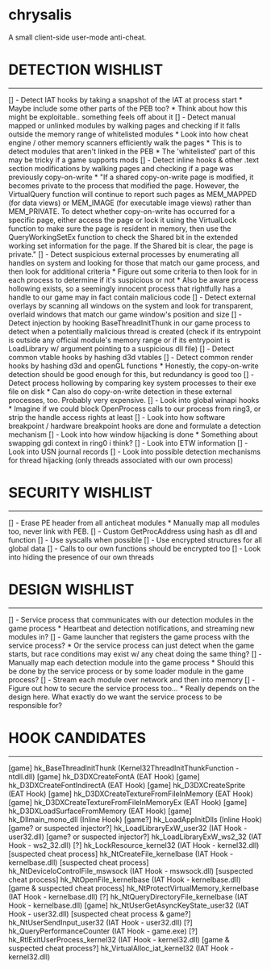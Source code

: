 # chrysalis
A small client-side user-mode anti-cheat.

# DETECTION WISHLIST #
----------------------

[] - Detect IAT hooks by taking a snapshot of the IAT at process start
	* Maybe include some other parts of the PEB too?
	* Think about how this might be exploitable.. something feels off about it
[] - Detect manual mapped or unlinked modules by walking pages and checking if it falls outside the memory range of whitelisted modules
	* Look into how cheat engine / other memory scanners efficiently walk the pages
	* This is to detect modules that aren't linked in the PEB
	* The 'whitelisted' part of this may be tricky if a game supports mods
[] - Detect inline hooks & other .text section modifications by walking pages and checking if a page was previously copy-on-write
	* "If a shared copy-on-write page is modified, it becomes private to the process that modified the page. However, the VirtualQuery function will continue to report such pages as MEM_MAPPED (for data views) or MEM_IMAGE (for executable image views) rather than MEM_PRIVATE. To detect whether copy-on-write has occurred for a specific page, either access the page or lock it using the VirtualLock function to make sure the page is resident in memory, then use the QueryWorkingSetEx function to check the Shared bit in the extended working set information for the page. If the Shared bit is clear, the page is private."
[] - Detect suspicious external processes by enumerating all handles on system and looking for those that match our game process, and then look for additional criteria
	* Figure out some criteria to then look for in each process to determine if it's suspicious or not
	* Also be aware process hollowing exists, so a seemingly innocent process that rightfully has a handle to our game may in fact contain malicious code
[] - Detect external overlays by scanning all windows on the system and look for transparent, overlaid windows that match our game window's position and size
[] - Detect injection by hooking BaseThreadInitThunk in our game process to detect when a potentially malicious thread is created (check if its entrypoint is outside any official module's memory range or if its entrypoint is LoadLibrary w/ argument pointing to a suspicious dll file)
[] - Detect common vtable hooks by hashing d3d vtables
[] - Detect common render hooks by hashing d3d and openGL functions
	* Honestly, the copy-on-write detection should be good enough for this, but redundancy is good too
[] - Detect process hollowing by comparing key system processes to their exe file on disk
	* Can also do copy-on-write detection in these external processes, too. Probably very expensive.
[] - Look into global winapi hooks
	* Imagine if we could block OpenProcess calls to our process from ring3, or strip the handle access rights at least
[] - Look into how software breakpoint / hardware breakpoint hooks are done and formulate a detection mechanism
[] - Look into how window hijacking is done
	* Something about swapping gdi context in ring0 i think?
[] - Look into ETW information
[] - Look into USN journal records
[] - Look into possible detection mechanisms for thread hijacking (only threads associated with our own process)

# SECURITY WISHLIST #
---------------------

[] - Erase PE header from all anticheat modules
	* Manually map all modules too, never link with PEB.
[] - Custom GetProcAddress using hash as dll and function
[] - Use syscalls when possible
[] - Use encrypted structures for all global data
[] - Calls to our own functions should be encrypted too
[] - Look into hiding the presence of our own threads

# DESIGN WISHLIST #
-------------------

[] - Service process that communicates with our detection modules in the game process
	* Heartbeat and detection notifications, and streaming new modules in?
[] - Game launcher that registers the game process with the service process?
	* Or the service process can just detect when the game starts, but race conditions may exist w/ any cheat doing the same thing?
[] - Manually map each detection module into the game process
	* Should this be done by the service process or by some loader module in the game process?
[] - Stream each module over network and then into memory
[] - Figure out how to secure the service process too...
	* Really depends on the design here. What exactly do we want the service process to be responsible for?



# HOOK CANDIDATES #
-------------------

[game] hk_BaseThreadInitThunk (Kernel32ThreadInitThunkFunction - ntdll.dll)
[game] hk_D3DXCreateFontA (EAT Hook)
[game] hk_D3DXCreateFontIndirectA (EAT Hook)
[game] hk_D3DXCreateSprite (EAT Hook)
[game] hk_D3DXCreateTextureFromFileInMemory (EAT Hook)
[game] hk_D3DXCreateTextureFromFileInMemoryEx (EAT Hook)
[game] hk_D3DXLoadSurfaceFromMemory (EAT Hook)
[game] hk_Dllmain_mono_dll (Inline Hook)
[game?] hk_LoadAppInitDlls (Inline Hook)
[game? or suspected injector?] hk_LoadLibraryExW_user32 (IAT Hook - user32.dll)
[game? or suspected injector?] hk_LoadLibraryExW_ws2_32 (IAT Hook - ws2_32.dll)
[?] hk_LockResource_kernel32 (IAT Hook - kernel32.dll)
[suspected cheat process] hk_NtCreateFile_kernelbase (IAT Hook - kernelbase.dll)
[suspected cheat process] hk_NtDeviceIoControlFile_mswsock (IAT Hook - mswsock.dll)
[suspected cheat process] hk_NtOpenFile_kernelbase (IAT Hook - kernelbase.dll)
[game & suspected cheat process] hk_NtProtectVirtualMemory_kernelbase (IAT Hook - kernelbase.dll)
[?] hk_NtQueryDirectoryFile_kernelbase (IAT Hook - kernelbase.dll)
[game] hk_NtUserGetAsyncKeyState_user32 (IAT Hook - user32.dll)
[suspected cheat process & game?] hk_NtUserSendInput_user32 (IAT Hook - user32.dll)
[?] hk_QueryPerformanceCounter (IAT Hook - game.exe)
[?] hk_RtlExitUserProcess_kernel32 (IAT Hook - kernel32.dll)
[game & suspected cheat process?] hk_VirtualAlloc_iat_kernel32 (IAT Hook - kernel32.dll)